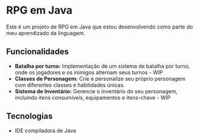 # RPG em Java

Este é um projeto de RPG em Java que estou desenvolvendo como parte do meu aprendizado da linguagem.

## Funcionalidades

- **Batalha por turno:** Implementação de um sistema de batalha por turno, onde os jogadores e os inimigos alternam seus turnos - WIP
- **Classes de Personagem:** Crie e personalize seu próprio personagem com diferentes classes e habilidades únicas.
- **Sistema de Inventário:** Gerencie o inventário do seu personagem, incluindo itens consumíveis, equipamentos e itens-chave - WIP

## Tecnologias

- IDE compiladora de Java
